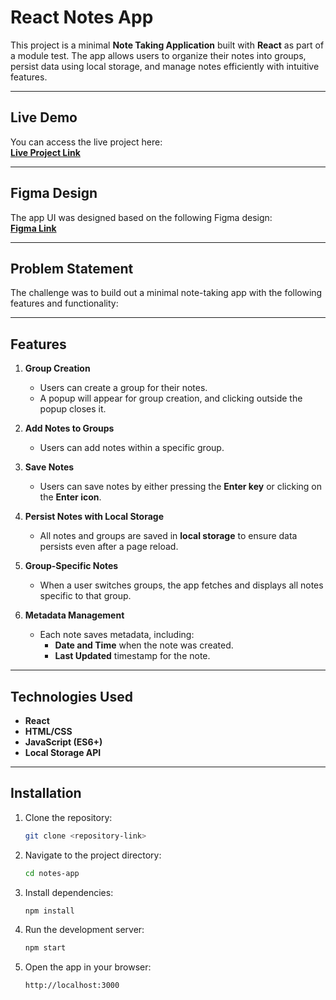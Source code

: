 # React Notes App

This project is a minimal **Note Taking Application** built with **React** as part of a module test. The app allows users to organize their notes into groups, persist data using local storage, and manage notes efficiently with intuitive features.

---

## Live Demo  

You can access the live project here:  
[**Live Project Link**](https://pocket-notes-two-tawny.vercel.app/)

---

## Figma Design  

The app UI was designed based on the following Figma design:  
[**Figma Link**](https://www.figma.com/design/JphKHxiTneQdgsUeOp2elm/Assignment-(Copy)?node-id=0-1&t=TPWwVSkxwhIwsHPD-1)

---

## Problem Statement  

The challenge was to build out a minimal note-taking app with the following features and functionality:

---

## Features  

1. **Group Creation**  
   - Users can create a group for their notes.  
   - A popup will appear for group creation, and clicking outside the popup closes it.  

2. **Add Notes to Groups**  
   - Users can add notes within a specific group.  

3. **Save Notes**  
   - Users can save notes by either pressing the **Enter key** or clicking on the **Enter icon**.  

4. **Persist Notes with Local Storage**  
   - All notes and groups are saved in **local storage** to ensure data persists even after a page reload.  

5. **Group-Specific Notes**  
   - When a user switches groups, the app fetches and displays all notes specific to that group.  

6. **Metadata Management**  
   - Each note saves metadata, including:  
     - **Date and Time** when the note was created.  
     - **Last Updated** timestamp for the note.  

---

## Technologies Used  

- **React**  
- **HTML/CSS**  
- **JavaScript (ES6+)**  
- **Local Storage API**  

---

## Installation  

1. Clone the repository:  
   ```bash
   git clone <repository-link>
   ```

2. Navigate to the project directory:

   ```bash
   cd notes-app
   ```

3. Install dependencies:

   ```bash
   npm install
   ```

4. Run the development server:

   ```bash
   npm start
   ```

5. Open the app in your browser:

   ```arduino
   http://localhost:3000
   ```
